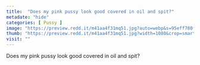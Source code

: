```yaml
---
title:  "Does my pink pussy look good covered in oil and spit?"
metadate: "hide"
categories: [ Pussy ]
image: "https://preview.redd.it/m41aa4f31mq51.jpg?auto=webp&s=95eff780f528e9c1571ec8b0281f8c033d8f1917"
thumb: "https://preview.redd.it/m41aa4f31mq51.jpg?width=1080&crop=smart&auto=webp&s=1fc573ddb847413fa05ed4cb9ccb341584891d06"
visit: ""
---
```

Does my pink pussy look good covered in oil and spit?
